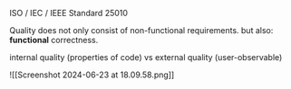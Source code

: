 ISO / IEC / IEEE Standard 25010

Quality does not only consist of non-functional requirements.
but also: **functional** correctness.

internal quality (properties of code) vs external quality (user-observable)

![[Screenshot 2024-06-23 at 18.09.58.png]]